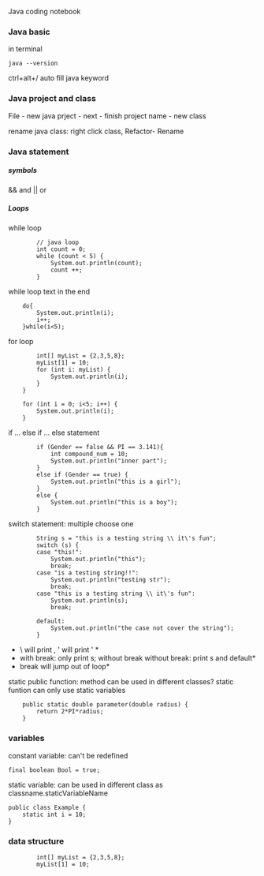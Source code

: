 Java coding notebook

### Java basic
in terminal
```
java --version
```

ctrl+alt+/ auto fill java keyword

### Java project and class
File - new java prject - next - finish
project name - new class

rename java class: right click class, Refactor- Rename

### Java statement

##### symbols
&& and || or

##### Loops

while loop

```
		// java loop
		int count = 0;
		while (count < 5) {
			System.out.println(count);
			count ++;
		}
```

while loop text in the end
```
	do{
		System.out.println(i);
		i++;
	}while(i<5);
```

for loop
```
		int[] myList = {2,3,5,8};
		myList[1] = 10;
		for (int i: myList) {
			System.out.println(i);
		}
	}
```

```
    for (int i = 0; i<5; i++) {
        System.out.println(i);
    }
```

if ... else if ... else statement
```
		if (Gender == false && PI == 3.141){
			int compound_num = 10;
			System.out.println("inner part");
		}
		else if (Gender == true) {
			System.out.println("this is a girl");
		}
		else {
			System.out.println("this is a boy");
		}
```

switch statement: multiple choose one
```
		String s = "this is a testing string \\ it\'s fun";
		switch (s) {
		case "this!":
			System.out.println("this");
			break;
		case "is a testing string!!":
			System.out.println("testing str");
			break;
		case "this is a testing string \\ it\'s fun":
			System.out.println(s);
			break; 
		
        default:
			System.out.println("the case not cover the string");
		}
```
* \\ will print \, \' will print ' *
* with break: only print s; without break   without break: print s and default*
* break will jump out of loop*

static public function: method can be used in different classes?
static funtion can only use static variables
```
	public static double parameter(double radius) {
		return 2*PI*radius;
	}
```

### variables

constant variable: can't be redefined
```
final boolean Bool = true;
```

static variable: can be used in different class as classname.staticVariableName
```
public class Example {
    static int i = 10;
}
```


### data structure
```
		int[] myList = {2,3,5,8};
		myList[1] = 10;
```